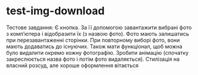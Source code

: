 # test-img-download
Тестове завдання: Є кнопка. За її допомогою завантажити вибрані фото з комп’ютера і відобразити їх (з назвою фото). Фото мають залишатись при перезавантаженні сторінки. При повторному виборі фото, вони мають додаватись до існуючих. Також мати функціонал, щоб можна було видалити окремо кожну фотографію. Зробити анімацію (спочатку закреслюється назва фото і потім фото видаляється). Стилізація на власний розсуд, але хороше оформлення вітається
